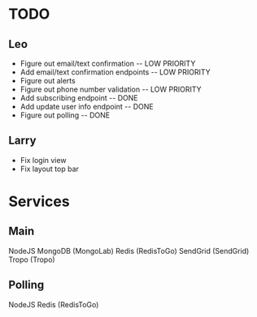 # TODO
## Leo
* Figure out email/text confirmation -- LOW PRIORITY
* Add email/text confirmation endpoints -- LOW PRIORITY
* Figure out alerts
* Figure out phone number validation -- LOW PRIORITY
* Add subscribing endpoint -- DONE
* Add update user info endpoint -- DONE
* Figure out polling -- DONE

## Larry
* Fix login view
* Fix layout top bar

# Services
## Main
NodeJS
MongoDB (MongoLab)
Redis (RedisToGo)
SendGrid (SendGrid)
Tropo (Tropo)

## Polling
NodeJS
Redis (RedisToGo)
